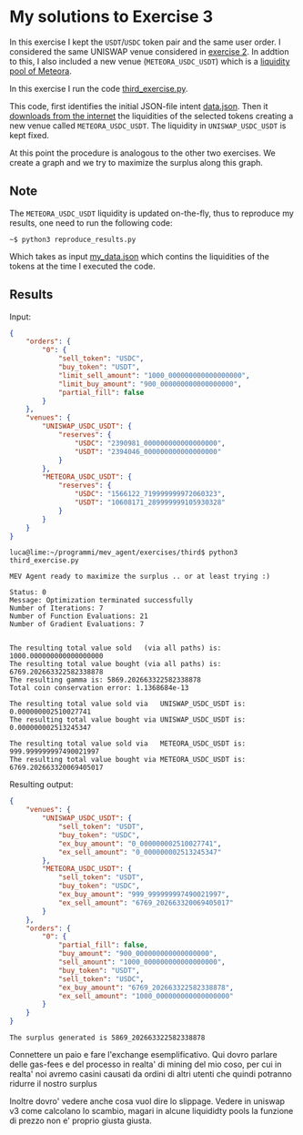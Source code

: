 # My solutions to Exercise 3

In this exercise I kept the `USDT`/`USDC` token pair and the same user order.
I considered the same UNISWAP venue considered in [exercise 2](../second/Exercise2.md). 
In addtion to this, I also included a new venue (`METEORA_USDC_USDT`) which is a [liquidity pool of Meteora](https://www.geckoterminal.com/solana/pools/32D4zRxNc1EssbJieVHfPhZM3rH6CzfUPrWUuWxD9prG).

In this exercise I run the code [third_exercise.py](third_exercise.py).

This code, first identifies the initial JSON-file intent [data.json](data.json). Then it [downloads from the internet](https://www.geckoterminal.com/solana/pools/32D4zRxNc1EssbJieVHfPhZM3rH6CzfUPrWUuWxD9prG) the liquidities of the selected tokens creating a new venue called `METEORA_USDC_USDT`. The liquidity in `UNISWAP_USDC_USDT` is kept fixed.

At this point the procedure is analogous to the other two exercises. We create a graph and we try to maximize the surplus along this graph.

## Note
The `METEORA_USDC_USDT` liquidity is updated on-the-fly, thus to reproduce my results, one need to run the following code:
```console
~$ python3 reproduce_results.py
```
Which takes as input [my_data.json](my_data.json) which contins the liquidities of the tokens at the time I executed the code.


## Results
Input:
```json
{
    "orders": {
        "0": {
            "sell_token": "USDC",
            "buy_token": "USDT",
            "limit_sell_amount": "1000_000000000000000000",
            "limit_buy_amount": "900_000000000000000000",
            "partial_fill": false
        }
    },
    "venues": {
        "UNISWAP_USDC_USDT": {
            "reserves": {
                "USDC": "2390981_000000000000000000",
                "USDT": "2394046_000000000000000000"
            }
        },
        "METEORA_USDC_USDT": {
            "reserves": {
                "USDC": "1566122_719999999972060323",
                "USDT": "10608171_289999999105930328"
            }
        }
    }
}
```
```console
luca@lime:~/programmi/mev_agent/exercises/third$ python3 third_exercise.py 
 
MEV Agent ready to maximize the surplus .. or at least trying :)
 
Status: 0
Message: Optimization terminated successfully
Number of Iterations: 7
Number of Function Evaluations: 21
Number of Gradient Evaluations: 7
 
 
The resulting total value sold   (via all paths) is: 1000.000000000000000000
The resulting total value bought (via all paths) is: 6769.202663322582338878
The resulting gamma is: 5869.202663322582338878
Total coin conservation error: 1.1368684e-13
 
The resulting total value sold via   UNISWAP_USDC_USDT is: 0.000000002510027741
The resulting total value bought via UNISWAP_USDC_USDT is: 0.000000002513245347
 
The resulting total value sold via   METEORA_USDC_USDT is: 999.999999997490021997
The resulting total value bought via METEORA_USDC_USDT is: 6769.202663320069405017
```
Resulting output:
```json
{
    "venues": {
        "UNISWAP_USDC_USDT": {
            "sell_token": "USDT",
            "buy_token": "USDC",
            "ex_buy_amount": "0_000000002510027741",
            "ex_sell_amount": "0_000000002513245347"
        },
        "METEORA_USDC_USDT": {
            "sell_token": "USDT",
            "buy_token": "USDC",
            "ex_buy_amount": "999_999999997490021997",
            "ex_sell_amount": "6769_202663320069405017"
        }
    },
    "orders": {
        "0": {
            "partial_fill": false,
            "buy_amount": "900_000000000000000000",
            "sell_amount": "1000_000000000000000000",
            "buy_token": "USDT",
            "sell_token": "USDC",
            "ex_buy_amount": "6769_202663322582338878",
            "ex_sell_amount": "1000_000000000000000000"
        }
    }
}
```
```
The surplus generated is 5869_202663322582338878
```
Connettere un paio e fare l'exchange esemplificativo.
Qui dovro parlare delle gas-fees e del processo in realta' di mining del mio coso, per cui in realta' noi avremo casini causati da ordini di altri utenti che quindi potranno ridurre il nostro surplus

Inoltre dovro' vedere anche cosa vuol dire lo slippage.
Vedere in uniswap v3 come calcolano lo scambio, magari in alcune liquididty pools la funzione di prezzo non e' proprio giusta giusta.
